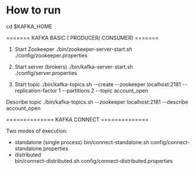 
# How to run

cd $KAFKA_HOME

======= KAFKA BASIC ( PRODUCER/ CONSUMER) =======
1. Start Zookeeper
./bin/zookeeper-server-start.sh ./config/zookeeper.properties

2. Start server (brokers)
./bin/kafka-server-start.sh ./config/server.properties

3. Start topic
./bin/kafka-topics.sh --create --zookeeper localhost:2181 --replication-factor 1 --partitions 2 --topic account_open

  Describe topic
./bin/kafka-topics.sh --zookeeper localhost:2181 --describe account_open


============== KAFKA CONNECT ==============

Two modes of execution:
- standalone (single process)
  bin/connect-standalone.sh config/connect-standalone.properties
- distributed  
  bin/connect-distributed.sh config/connect-distributed.properties
